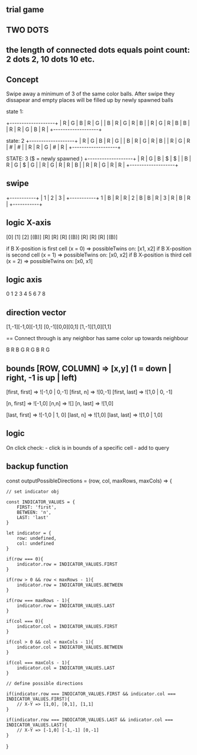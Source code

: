 ## trial game
## TWO DOTS
## the length of connected dots equals point count: 2 dots 2, 10 dots 10 etc. 

## Concept
Swipe away a minimum of 3 of the same color balls. After swipe they dissapear and empty places will be filled up by newly spawned balls

state 1:

+-------------------+
| R | G | B | R | G |
| B | R | G | R | B |
| R | G | R | B | B |
| R | R | G | B | R |
+-------------------+

state: 2
+-------------------+
| R | G | B | R | G |
| B | R | G | R | B |
| R | G | R | # | # |
| R | R | G | # | R |
+-------------------+

STATE: 3 ($ = newly spawned )
+-------------------+
| R | G | B | $ | $ |
| B | R | G | $ | G |
| R | G | R | R | B |
| R | R | G | R | R |
+-------------------+

## swipe
  +-----------+
  | 1 | 2 | 3 |
  +-----------+
1 | B | R | R | 
2 | B | B | R |
3 | R | B | R | 
  +-----------+

## logic X-axis
[0] [1] [2]
[(B)] [R] [R]
[R] [(B)] [R]
[R] [R] [(B)]

if B X-position is first cell (x = 0) => possibleTwins on: [x1, x2]
if B X-position is second cell (x = 1) => possibleTwins on: [x0, x2]
if B X-position is third cell (x = 2) => possibleTwins on: [x0, x1]   

## logic axis
0 1 2
3 4 5
6 7 8

## direction vector
[1,-1][-1,0][-1,1]
[0,-1][0,0][0,1]
[1,-1][1,0][1,1]

== Connect through is any neighbor has same color up towards neighbour

B R B
G R G
B R G

## bounds [ROW, COLUMN] => [x,y] (1 = down | right, -1 is up | left)
[first, first] => ![-1,0 | 0,-1]
[first, n] => ![0,-1]
[first, last] => ![1,0 | 0, -1]

[n, first] => ![-1,0]
[n,n] => ![]
[n, last] => ![1,0]

[last, first] => ![-1,0 | 1, 0]
[last, n] => ![1,0]
[last, last] => ![1,0 | 1,0]

## logic
On click check:
    - click is in bounds of a specific cell
    - add to query 



## backup function

const outputPossibleDirections = (row, col, maxRows, maxCols) => {

    // set indicator obj

    const INDICATOR_VALUES = {
        FIRST: 'first',
        BETWEEN: 'n',
        LAST: 'last'
    }

    let indicator = {
        row: undefined,
        col: undefined
    }

    if(row === 0){
        indicator.row = INDICATOR_VALUES.FIRST
    }

    if(row > 0 && row < maxRows - 1){
        indicator.row = INDICATOR_VALUES.BETWEEN
    }

    if(row === maxRows - 1){
        indicator.row = INDICATOR_VALUES.LAST
    }

    if(col === 0){
        indicator.col = INDICATOR_VALUES.FIRST
    }

    if(col > 0 && col < maxCols - 1){
        indicator.col = INDICATOR_VALUES.BETWEEN
    }

    if(col === maxCols - 1){
        indicator.col = INDICATOR_VALUES.LAST
    }

    // define possible directions

    if(indicator.row === INDICATOR_VALUES.FIRST && indicator.col === INDICATOR_VALUES.FIRST){
        // X-Y => [1,0], [0,1], [1,1]
    }

    if(indicator.row === INDICATOR_VALUES.LAST && indicator.col === INDICATOR_VALUES.LAST){
        // X-Y => [-1,0] [-1,-1] [0,-1]
    }
}













